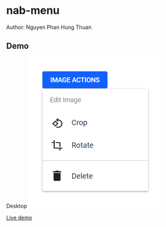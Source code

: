 # nab-menu

Author: Nguyen Phan Hung Thuan

## Demo

Desktop
![Desktop demo](./img/1.png)

[Live demo](https://3nxjg.csb.app/)

